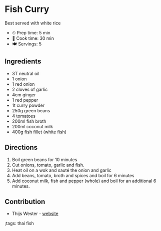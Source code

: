 # Fish Curry

Best served with white rice

- ⏲ Prep time: 5 min
- 🍳 Cook time: 30 min
- 🍽 Servings: 5

## Ingredients

- 3T neutral oil
- 1 onion
- 1 red onion
- 2 cloves of garlic
- 4cm ginger
- 1 red pepper
- 1t curry powder
- 250g green beans
- 4 tomatoes
- 200ml fish broth
- 200ml coconut milk
- 400g fish fillet (white fish)

## Directions

1. Boil green beans for 10 minutes
2. Cut onions, tomato, garlic and fish.
3. Heat oil on a wok and sauté the onion and garlic
4. Add beans, tomato, broth and spices and boil for 6 minutes
5. Add coconut milk, fish and pepper (whole) and boil for an additional 6 minutes.

## Contribution

- Thijs Wester - [website](https://twester.tk)

;tags: thai fish
